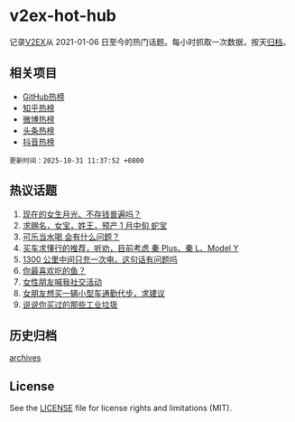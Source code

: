 # v2ex-hot-hub

 记录[V2EX](https://www.v2ex.com/)从 2021-01-06 日至今的热门话题。每小时抓取一次数据，按天[归档](archives)。
 
 ## 相关项目

- [GitHub热榜](https://github.com/snaildev/github-hot-hub)
- [知乎热榜](https://github.com/snaildev/zhihu-hot-hub)
- [微博热榜](https://github.com/snaildev/weibo-hot-hub)
- [头条热榜](https://github.com/snaildev/toutiao-hot-hub)
- [抖音热榜](https://github.com/snaildev/douyin-hot-hub)


 `更新时间：2025-10-31 11:37:52 +0800`

## 热议话题

1. [现在的女生月光、不存钱普遍吗？](https://www.v2ex.com/t/1169368)
1. [求赐名，女宝，姓王，预产 1 月中旬 蛇宝](https://www.v2ex.com/t/1169409)
1. [可乐当水喝 会有什么问题？](https://www.v2ex.com/t/1169449)
1. [买车求懂行的推荐，听劝，目前考虑 秦 Plus、秦 L、Model Y](https://www.v2ex.com/t/1169581)
1. [1300 公里中间只充一次电，这句话有问题吗](https://www.v2ex.com/t/1169396)
1. [你最喜欢吃的鱼？](https://www.v2ex.com/t/1169494)
1. [女性朋友喊我社交活动](https://www.v2ex.com/t/1169388)
1. [女朋友想买一辆小型车通勤代步，求建议](https://www.v2ex.com/t/1169573)
1. [说说你买过的那些工业垃圾](https://www.v2ex.com/t/1169574)

## 历史归档

[archives](archives)

## License

See the [LICENSE](LICENSE) file for license rights and limitations (MIT).
